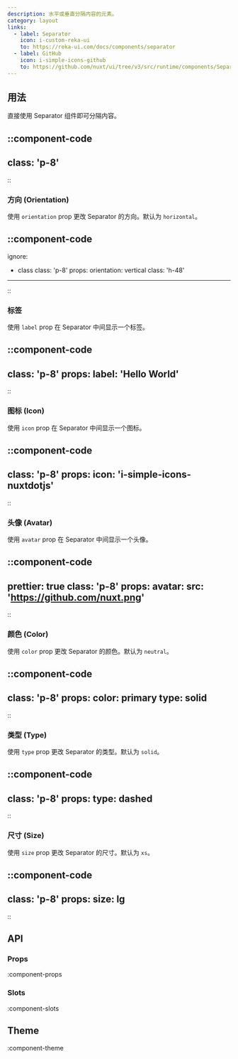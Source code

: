 ```yaml
---
description: 水平或垂直分隔内容的元素。
category: layout
links:
  - label: Separator
    icon: i-custom-reka-ui
    to: https://reka-ui.com/docs/components/separator
  - label: GitHub
    icon: i-simple-icons-github
    to: https://github.com/nuxt/ui/tree/v3/src/runtime/components/Separator.vue
---
```


## 用法

直接使用 Separator 组件即可分隔内容。

::component-code
---
class: 'p-8'
---
::

### 方向 (Orientation)

使用 `orientation` prop 更改 Separator 的方向。默认为 `horizontal`。

::component-code
---
ignore:
  - class
class: 'p-8'
props:
  orientation: vertical
  class: 'h-48'
---
::

### 标签

使用 `label` prop 在 Separator 中间显示一个标签。

::component-code
---
class: 'p-8'
props:
  label: 'Hello World'
---
::

### 图标 (Icon)

使用 `icon` prop 在 Separator 中间显示一个图标。

::component-code
---
class: 'p-8'
props:
  icon: 'i-simple-icons-nuxtdotjs'
---
::

### 头像 (Avatar)

使用 `avatar` prop 在 Separator 中间显示一个头像。

::component-code
---
prettier: true
class: 'p-8'
props:
  avatar:
    src: 'https://github.com/nuxt.png'
---
::

### 颜色 (Color)

使用 `color` prop 更改 Separator 的颜色。默认为 `neutral`。

::component-code
---
class: 'p-8'
props:
  color: primary
  type: solid
---
::

### 类型 (Type)

使用 `type` prop 更改 Separator 的类型。默认为 `solid`。

::component-code
---
class: 'p-8'
props:
  type: dashed
---
::

### 尺寸 (Size)

使用 `size` prop 更改 Separator 的尺寸。默认为 `xs`。

::component-code
---
class: 'p-8'
props:
  size: lg
---
::

## API

### Props

:component-props

### Slots

:component-slots

## Theme

:component-theme
